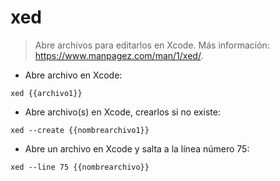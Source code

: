 # xed

> Abre archivos para editarlos en Xcode.
> Más información: <https://www.manpagez.com/man/1/xed/>.

- Abre archivo en Xcode:

`xed {{archivo1}}`

- Abre archivo(s) en Xcode, crearlos si no existe:

`xed --create {{nombrearchivo1}}`

- Abre un archivo en Xcode y salta a la línea número 75:

`xed --line 75 {{nombrearchivo}}`
